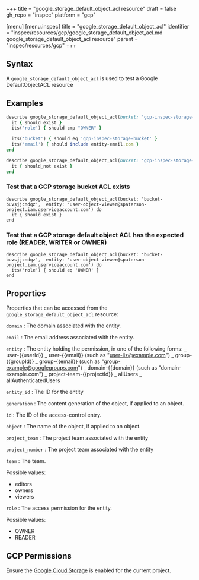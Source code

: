 +++
title = "google_storage_default_object_acl resource"
draft = false
gh_repo = "inspec"
platform = "gcp"

[menu]
  [menu.inspec]
    title = "google_storage_default_object_acl"
    identifier = "inspec/resources/gcp/google_storage_default_object_acl.md google_storage_default_object_acl resource"
    parent = "inspec/resources/gcp"
+++

## Syntax

A `google_storage_default_object_acl` is used to test a Google DefaultObjectACL resource

## Examples

```ruby
describe google_storage_default_object_acl(bucket: 'gcp-inspec-storage-bucket', entity: user-email) do
  it { should exist }
  its('role') { should cmp "OWNER" }

  its('bucket') { should eq 'gcp-inspec-storage-bucket' }
  its('email') { should include entity-email.com }
end

describe google_storage_default_object_acl(bucket: 'gcp-inspec-storage-bucket', entity: "allUsers") do
  it { should_not exist }
end
```

### Test that a GCP storage bucket ACL exists

    describe google_storage_default_object_acl(bucket: 'bucket-buvsjjcndqz',  entity: 'user-object-viewer@spaterson-project.iam.gserviceaccount.com') do
      it { should exist }
    end

### Test that a GCP storage default object ACL has the expected role (READER, WRITER or OWNER)

    describe google_storage_default_object_acl(bucket: 'bucket-buvsjjcndqz',  entity: 'user-object-viewer@spaterson-project.iam.gserviceaccount.com') do
      its('role') { should eq 'OWNER' }
    end

## Properties

Properties that can be accessed from the `google_storage_default_object_acl` resource:

`domain`
: The domain associated with the entity.

`email`
: The email address associated with the entity.

`entity`
: The entity holding the permission, in one of the following forms: _ user-{{userId}} _ user-{{email}} (such as "user-liz@example.com") _ group-{{groupId}} _ group-{{email}} (such as "group-example@googlegroups.com") _ domain-{{domain}} (such as "domain-example.com") _ project-team-{{projectId}} _ allUsers _ allAuthenticatedUsers

`entity_id`
: The ID for the entity

`generation`
: The content generation of the object, if applied to an object.

`id`
: The ID of the access-control entry.

`object`
: The name of the object, if applied to an object.

`project_team`
: The project team associated with the entity

`project_number`
: The project team associated with the entity

`team`
: The team.

  Possible values:
  - editors
  - owners
  - viewers

`role`
: The access permission for the entity.

  Possible values:

  - OWNER
  - READER

## GCP Permissions

Ensure the [Google Cloud Storage](https://console.cloud.google.com/apis/library/storage-component.googleapis.com/) is enabled for the current project.
